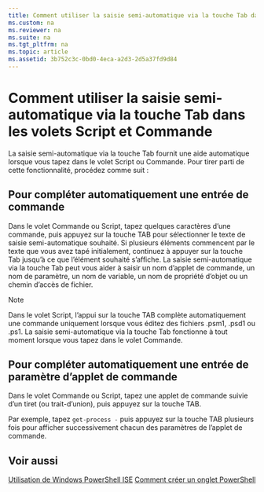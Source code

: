 ```yaml
---
title: Comment utiliser la saisie semi-automatique via la touche Tab dans les volets Script et Commande
ms.custom: na
ms.reviewer: na
ms.suite: na
ms.tgt_pltfrm: na
ms.topic: article
ms.assetid: 3b752c3c-0bd0-4eca-a2d3-2d5a37fd9d84
---
```

# Comment utiliser la saisie semi-automatique via la touche Tab dans les volets Script et Commande
La saisie semi-automatique via la touche Tab fournit une aide automatique lorsque vous tapez dans le volet Script ou Commande. Pour tirer parti de cette fonctionnalité, procédez comme suit :

## Pour compléter automatiquement une entrée de commande
Dans le volet Commande ou Script, tapez quelques caractères d’une commande, puis appuyez sur la touche TAB pour sélectionner le texte de saisie semi-automatique souhaité. Si plusieurs éléments commencent par le texte que vous avez tapé initialement, continuez à appuyer sur la touche Tab jusqu’à ce que l’élément souhaité s’affiche. La saisie semi-automatique via la touche Tab peut vous aider à saisir un nom d’applet de commande, un nom de paramètre, un nom de variable, un nom de propriété d’objet ou un chemin d’accès de fichier.

> [!NOTE]
> Dans le volet Script, l’appui sur la touche TAB complète automatiquement une commande uniquement lorsque vous éditez des fichiers .psm1, .psd1 ou .ps1. La saisie semi-automatique via la touche Tab fonctionne à tout moment lorsque vous tapez dans le volet Commande.

## Pour compléter automatiquement une entrée de paramètre d’applet de commande
Dans le volet Commande ou Script, tapez une applet de commande suivie d’un tiret (ou trait-d’union), puis appuyez sur la touche TAB.

Par exemple, tapez `get-process -` puis appuyez sur la touche TAB plusieurs fois pour afficher successivement chacun des paramètres de l’applet de commande.

## Voir aussi
[Utilisation de Windows PowerShell ISE](https://technet.microsoft.com/en-us/library/777ea82b-dd73-4269-b61a-69a17e6ff16f)
[Comment créer un onglet PowerShell](https://technet.microsoft.com/en-us/library/c57fc210-19c8-47b1-9171-26a2144c907c)



<!--HONumber=Apr16_HO2-->


